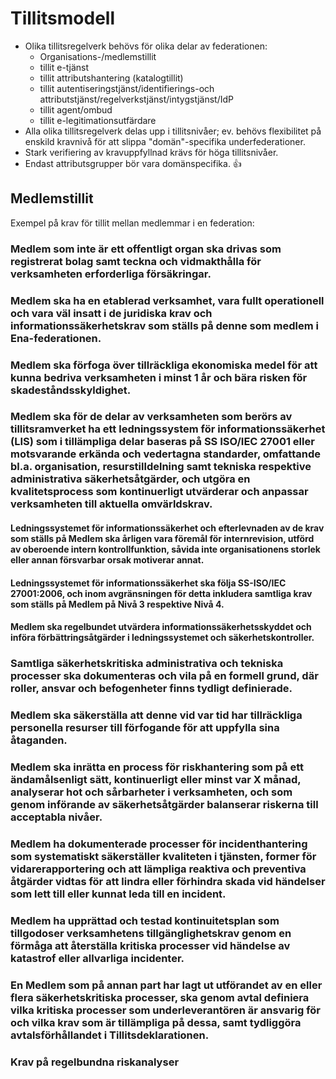 # Tillitsmodell

- Olika tillitsregelverk behövs för olika delar av federationen:
  - Organisations-/medlemstillit
  - tillit e-tjänst
  - tillit attributshantering (katalogtillit)
  - tillit autentiseringstjänst/identifierings-och attributstjänst/regelverkstjänst/intygstjänst/IdP
  - tillit agent/ombud
  - tillit e-legitimationsutfärdare 
- Alla olika tillitsregelverk delas upp i tillitsnivåer; ev. behövs flexibilitet på enskild kravnivå för att slippa "domän"-specifika underfederationer.
- Stark verifiering av kravuppfyllnad krävs för höga tillitsnivåer.
- Endast attributsgrupper bör vara domänspecifika. :+1:

## Medlemstillit

Exempel på krav för tillit mellan medlemmar i en federation:

### Medlem som inte är ett offentligt organ ska drivas som registrerat bolag samt teckna och vidmakthålla för verksamheten erforderliga försäkringar.

### Medlem ska ha en etablerad verksamhet, vara fullt operationell och vara väl insatt i de juridiska krav och informationssäkerhetskrav som ställs på denne som medlem i Ena-federationen.

### Medlem ska förfoga över tillräckliga ekonomiska medel för att kunna bedriva verksamheten i minst 1 år och bära risken för skadeståndsskyldighet.

### Medlem ska för de delar av verksamheten som berörs av tillitsramverket ha ett ledningssystem för informationssäkerhet (LIS) som i tillämpliga delar baseras på SS ISO/IEC 27001 eller motsvarande erkända och vedertagna standarder, omfattande bl.a. organisation, resurstilldelning samt tekniska respektive administrativa säkerhetsåtgärder, och utgöra en kvalitetsprocess som kontinuerligt utvärderar och anpassar verksamheten till aktuella omvärldskrav. 

#### Ledningssystemet för informationssäkerhet och efterlevnaden av de krav som ställs på Medlem ska årligen vara föremål för internrevision, utförd av oberoende intern kontrollfunktion, såvida inte organisationens storlek eller annan försvarbar orsak motiverar annat.

#### Ledningssystemet för informationssäkerhet ska följa SS-ISO/IEC 27001:2006, och inom avgränsningen för detta inkludera samtliga krav som ställs på Medlem på Nivå 3 respektive Nivå 4.

#### Medlem ska regelbundet utvärdera informationssäkerhetsskyddet och införa förbättringsåtgärder i ledningssystemet och säkerhetskontroller.

### Samtliga säkerhetskritiska administrativa och tekniska processer ska dokumenteras och vila på en formell grund, där roller, ansvar och befogenheter finns tydligt definierade. 

### Medlem ska säkerställa att denne vid var tid har tillräckliga personella resurser till förfogande för att uppfylla sina åtaganden.

### Medlem ska inrätta en process för riskhantering som på ett ändamålsenligt sätt, kontinuerligt eller minst var X månad, analyserar hot och sårbarheter i verksamheten, och som genom införande av säkerhetsåtgärder balanserar riskerna till acceptabla nivåer. 

### Medlem ha dokumenterade processer för incidenthantering som systematiskt säkerställer kvaliteten i tjänsten, former för vidarerapportering och att lämpliga reaktiva och preventiva åtgärder vidtas för att lindra eller förhindra skada vid händelser som lett till eller kunnat leda till en incident.

### Medlem ha upprättad och testad kontinuitetsplan som tillgodoser verksamhetens tillgänglighetskrav genom en förmåga att återställa kritiska processer vid händelse av katastrof eller allvarliga incidenter.



### En Medlem som på annan part har lagt ut utförandet av en eller flera säkerhetskritiska processer, ska genom avtal definiera vilka kritiska processer som underleverantören är ansvarig för och vilka krav som är tillämpliga på dessa, samt tydliggöra avtalsförhållandet i Tillitsdeklarationen.



### Krav på regelbundna riskanalyser

